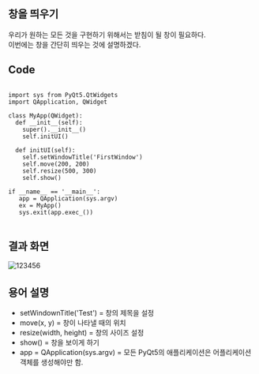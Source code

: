 ## 창을 띄우기

우리가 원하는 모든 것을 구현하기 위해서는 받침이 될 창이 필요하다.      
이번에는 창을 간단히 띄우는 것에 설명하겠다.

## Code
<pre>
<code>
import sys from PyQt5.QtWidgets    
import QApplication, QWidget     

class MyApp(QWidget):      
  def __init__(self):      
    super().__init__()     
    self.initUI()      
  
  def initUI(self):     
    self.setWindowTitle('FirstWindow')      
    self.move(200, 200)     
    self.resize(500, 300)     
    self.show()     
    
if __name__ == '__main__':       
   app = QApplication(sys.argv)     
   ex = MyApp()      
   sys.exit(app.exec_())     
</code>
</pre>

## 결과 화면

![123456](https://user-images.githubusercontent.com/64456822/152273205-e5c35e97-8cfa-42c0-8558-0cc2deba64e4.JPG)

## 용어 설명

* setWindownTitle('Test') = 창의 제목을 설정
* move(x, y) = 창이 나타낼 때의 위치
* resize(width, height) = 창의 사이즈 설정
* show() = 창을 보이게 하기
* app = QApplication(sys.argv) = 모든 PyQt5의 애플리케이션은 어플리케이션 객체를 생성해야만 함.


